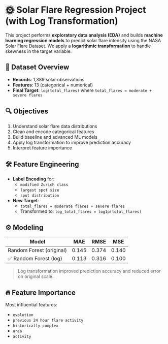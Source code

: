 # 🌞 Solar Flare Regression Project (with Log Transformation)

This project performs **exploratory data analysis (EDA)** and builds **machine learning regression models** to predict solar flare intensity using the NASA Solar Flare Dataset. We apply a **logarithmic transformation** to handle skewness in the target variable.

## 📁 Dataset Overview

- **Records**: 1,389 solar observations
- **Features**: 13 (categorical + numerical)
- **Final Target**: `log(total_flares)` where `total_flares = moderate + severe flares`

## 🔍 Objectives

1. Understand solar flare data distributions
2. Clean and encode categorical features
3. Build baseline and advanced ML models
4. Apply log transformation to improve prediction accuracy
5. Interpret feature importance

## 🛠️ Feature Engineering

- **Label Encoding** for:
  - `modified Zurich class`
  - `largest spot size`
  - `spot distribution`
- **New Target**: 
  - `total_flares = moderate flares + severe flares`
  - Transformed to: `log_total_flares = log1p(total_flares)`

## ⚙️ Modeling

| Model                     | MAE   | RMSE  | MSE   |
|---------------------------|-------|-------|-------|
| Random Forest (original) | 0.145 | 0.374 | 0.140 |
| ✅ Random Forest (log)   | 0.113 | 0.316 | 0.100 |

> Log transformation improved prediction accuracy and reduced error on original scale.

## 🔥 Feature Importance

Most influential features:
- `evolution`
- `previous 24 hour flare activity`
- `historically-complex`
- `area`
- `activity`
